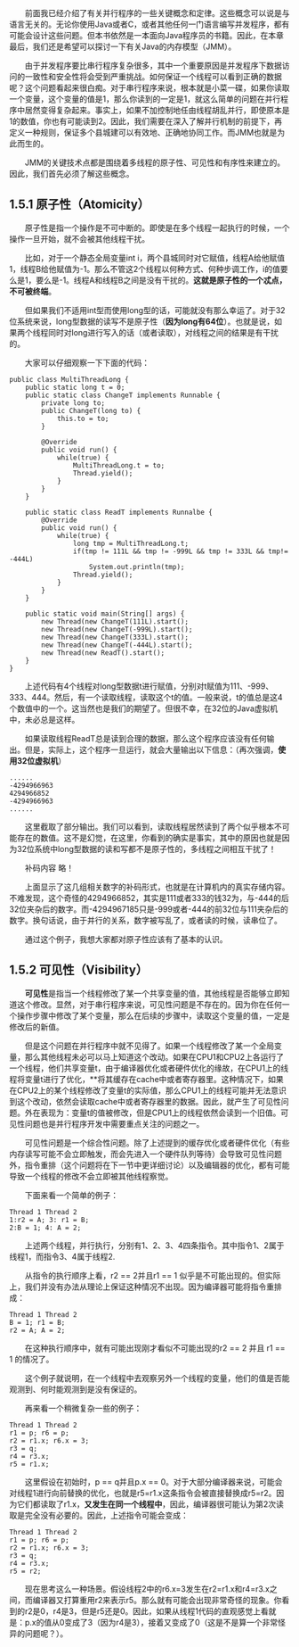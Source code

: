 &emsp;&emsp;前面我已经介绍了有关并行程序的一些关键概念和定律。这些概念可以说是与语言无关的。无论你使用Java或者C，或者其他任何一门语言编写并发程序，都有可能会设计这些问题。但本书依然是一本面向Java程序员的书籍。因此，在本章最后，我们还是希望可以探讨一下有关Java的内存模型（JMM）。

&emsp;&emsp;由于并发程序要比串行程序复杂很多，其中一个重要原因是并发程序下数据访问的一致性和安全性将会受到严重挑战。如何保证一个线程可以看到正确的数据呢？这个问题看起来很白痴。对于串行程序来说，根本就是小菜一碟，如果你读取一个变量，这个变量的值是1，那么你读到的一定是1，就这么简单的问题在并行程序中居然变得复杂起来。事实上，如果不加控制地任由线程胡乱并行，即使原本是1的数值，你也有可能读到2。因此，我们需要在深入了解并行机制的前提下，再定义一种规则，保证多个县城建可以有效地、正确地协同工作。而JMM也就是为此而生的。

&emsp;&emsp;JMM的关键技术点都是围绕着多线程的原子性、可见性和有序性来建立的。因此，我们首先必须了解这些概念。

## 1.5.1 原子性（Atomicity）

&emsp;&emsp;原子性是指一个操作是不可中断的。即使是在多个线程一起执行的时候，一个操作一旦开始，就不会被其他线程干扰。

&emsp;&emsp;比如，对于一个静态全局变量int i，两个县城同时对它赋值，线程A给他赋值1，线程B给他赋值为-1。那么不管这2个线程以何种方式、何种步调工作，i的值要么是1，要么是-1。线程A和线程B之间是没有干扰的。**这就是原子性的一个忒点，不可被终端**。

&emsp;&emsp;但如果我们不适用int型而使用long型的话，可能就没有那么幸运了。对于32位系统来说，long型数据的读写不是原子性（**因为long有64位**）。也就是说，如果两个线程同时对long进行写入的话（或者读取），对线程之间的结果是有干扰的。

&emsp;&emsp;大家可以仔细观察一下下面的代码：
```
public class MultiThreadLong {
    public static long t = 0;
    public static class ChangeT implements Runnable {
        private long to;
        public ChangeT(long to) {
            this.to = to;
        }
        
        @Override
        public void run() {
            while(true) {
                MultiThreadLong.t = to;
                Thread.yield();
            }
        }
    }
    
    public static class ReadT implements Runnalbe {
        @Override
        public void run() {
            while(true) {
                long tmp = MultiThreadLong.t;
                if(tmp != 111L && tmp != -999L && tmp != 333L && tmp!= -444L)
                    System.out.println(tmp);
                Thread.yield();
            }
        }
    }
    
    public static void main(String[] args) {
        new Thread(new ChangeT(111L).start();
        new Thread(new ChangeT(-999L).start();
        new Thread(new ChangeT(333L).start();
        new Thread(new ChangeT(-444L).start();
        new Thread(new ReadT().start();
    }
}
```
&emsp;&emsp;上述代码有4个线程对long型数据t进行赋值，分别对t赋值为111、-999、333、444。然后，有一个读取线程，读取这个t的值。一般来说，t的值总是这4个数值中的一个。这当然也是我们的期望了。但很不幸，在32位的Java虚拟机中，未必总是这样。

&emsp;&emsp;如果读取线程ReadT总是读到合理的数据，那么这个程序应该没有任何输出。但是，实际上，这个程序一旦运行，就会大量输出以下信息：（再次强调，**使用32位虚拟机**）
```
......
-4294966963
4294966852
-4294966963
......
```
&emsp;&emsp;这里截取了部分输出。我们可以看到，读取线程居然读到了两个似乎根本不可能存在的数值。这不是幻觉，在这里，你看到的确实是事实，其中的原因也就是因为32位系统中long型数据的读和写都不是原子性的，多线程之间相互干扰了！

&emsp;&emsp;补码内容 略！

&emsp;&emsp;上面显示了这几组相关数字的补码形式，也就是在计算机内的真实存储内容。不难发现，这个奇怪的4294966852，其实是111或者333的钱32为，与-444的后32位夹杂后的数字。而-4294967185只是-999或者-444的前32位与111夹杂后的数字。换句话说，由于并行的关系，数字被写乱了，或者读的时候，读串位了。

&emsp;&emsp;通过这个例子，我想大家都对原子性应该有了基本的认识。

## 1.5.2 可见性（Visibility）

&emsp;&emsp;**可见性**是指当一个线程修改了某一个共享变量的值，其他线程是否能够立即知道这个修改。显然，对于串行程序来说，可见性问题是不存在的。因为你在任何一个操作步骤中修改了某个变量，那么在后续的步骤中，读取这个变量的值，一定是修改后的新值。

&emsp;&emsp;但是这个问题在并行程序中就不见得了。如果一个线程修改了某一个全局变量，那么其他线程未必可以马上知道这个改动。如果在CPU1和CPU2上各运行了一个线程，他们共享变量t，由于编译器优化或者硬件优化的缘故，在CPU1上的线程将变量t进行了优化，**将其缓存在cache中或者寄存器里。这种情况下，如果在CPU2上的某个线程修改了变量t的实际值，那么CPU1上的线程可能并无法意识到这个改动，依然会读取cache中或者寄存器里的数据。因此，就产生了可见性问题。外在表现为：变量t的值被修改，但是CPU1上的线程依然会读到一个旧值。可见性问题也是并行程序开发中需要重点关注的问题之一。

&emsp;&emsp;可见性问题是一个综合性问题。除了上述提到的缓存优化或者硬件优化（有些内存读写可能不会立即触发，而会先进入一个硬件队列等待）会导致可见性问题外，指令重排（这个问题将在下一节中更详细讨论）以及编辑器的优化，都有可能导致一个线程的修改不会立即被其他线程察觉。

&emsp;&emsp;下面来看一个简单的例子：
```
Thread 1 Thread 2
1:r2 = A; 3: r1 = B;
2:B = 1; 4: A = 2;
```
&emsp;&emsp;上述两个线程，并行执行，分别有1、2、3、4四条指令。其中指令1、2属于线程1，而指令3、4属于线程2.

&emsp;&emsp;从指令的执行顺序上看，r2 == 2并且r1 == 1 似乎是不可能出现的。但实际上，我们并没有办法从理论上保证这种情况不出现。因为编译器可能将指令重排成：
```
Thread 1 Thread 2
B = 1; r1 = B;
r2 = A; A = 2;
```
&emsp;&emsp;在这种执行顺序中，就有可能出现刚才看似不可能出现的r2 == 2 并且 r1 == 1 的情况了。

&emsp;&emsp;这个例子就说明，在一个线程中去观察另外一个线程的变量，他们的值是否能观测到、何时能观测到是没有保证的。

&emsp;&emsp;再来看一个稍微复杂一些的例子：
```
Thread 1 Thread 2
r1 = p; r6 = p;
r2 = r1.x; r6.x = 3;
r3 = q;
r4 = r3.x;
r5 = r1.x;
```
&emsp;&emsp;这里假设在初始时，p == q并且p.x == 0。对于大部分编译器来说，可能会对线程1进行向前替换的优化，也就是r5=r1.x这条指令会被直接替换成r5=r2。因为它们都读取了r1.x，**又发生在同一个线程中**，因此，编译器很可能认为第2次读取是完全没有必要的。因此，上述指令可能会变成：
```
Thread 1 Thread 2
r1 = p; r6 = p;
r2 = r1.x; r6.x = 3;
r3 = q;
r4 = r3.x;
r5 = r2;
```
&emsp;&emsp;现在思考这么一种场景。假设线程2中的r6.x=3发生在r2=r1.x和r4=r3.x之间，而编译器又打算重用r2来表示r5。那么就有可能会出现非常奇怪的现象。你看到的r2是0，r4是3，但是r5还是0。因此，如果从线程1代码的直观感觉上看就是：p.x的值从0变成了3（因为r4是3），接着又变成了0（这是不是算一个非常怪异的问题呢？）。